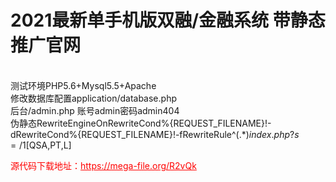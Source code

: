 # 2021最新单手机版双融/金融系统 带静态推广官网

<br>测试环境PHP5.6+Mysql5.5+Apache<br>修改数据库配置application/database.php<br>后台/admin.php 账号admin密码admin404<br>伪静态RewriteEngineOnRewriteCond%{REQUEST_FILENAME}!-dRewriteCond%{REQUEST_FILENAME}!-fRewriteRule^(.*)$index.php?s=/$1[QSA,PT,L]




<p style="color: red;">源代码下载地址：<a href="https://mega-file.org/R2vQk" style="color: red;">https://mega-file.org/R2vQk</a></p>